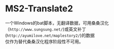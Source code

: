 # MS2-Translate2  
一个Windows的bat脚本，无翻译数据，可用桑桑汉化（`http://www.sungsung.net/`)或英文补丁(`http://ayumilove.net/maplestory2/`)的数据  
仅作为替代桑桑汉化程序阶段性不可用。
